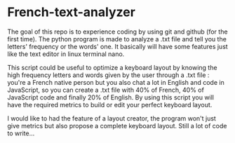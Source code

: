 # French-text-analyzer

The goal of this repo is to experience coding by using git and github (for the first time).
The python program is made to analyze a .txt file and tell you the letters' frequency or the words' one.
It basically will have some features just like the text editor in linux terminal nano.

This script could be useful to optimize a keyboard layout by knowing the high frequency letters and words given by the user through a .txt file :
you're a French native person but you also chat a lot in English and code in JavaScript, so you can create a .txt file with 40% of French, 40% of JavaScript code
and finally 20% of English. By using this script you will have the required metrics to build or edit your perfect keyboard layout.

I would like to had the feature of a layout creator, the program won't just give metrics but also propose a complete keyboard layout. Still a lot of code to write…
